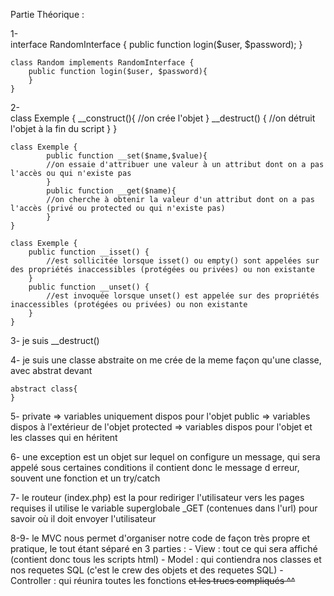 Partie Théorique : 

1-	
	interface RandomInterface {
  		public function login($user, $password);
  	}
 
	class Random implements RandomInterface {
		public function login($user, $password){
  		}
	}

2- 	
	class Exemple {
  		__construct(){
			//on crée l'objet
  		}
  		__destruct() {
			//on détruit l'objet à la fin du script
  		}
	}

	class Exemple {
    		public function __set($name,$value){
			//on essaie d'attribuer une valeur à un attribut dont on a pas l'accès ou qui n'existe pas
    		}
    		public function __get($name){
			//on cherche à obtenir la valeur d'un attribut dont on a pas l'accès (privé ou protected ou qui n'existe pas)
    		}
  	}

	class Exemple {
  		public function __isset() {
			//est sollicitée lorsque isset() ou empty() sont appelées sur des propriétés inaccessibles (protégées ou privées) ou non existante
  		}
  		public function __unset() {
			//est invoquée lorsque unset() est appelée sur des propriétés inaccessibles (protégées ou privées) ou non existante
  		}
	}

3- je suis __destruct()

4- je suis une classe abstraite
   on me crée de la meme façon qu'une classe, avec abstrat devant 
	
	abstract class{
	}

5- private => variables uniquement dispos pour l'objet
   public => variables dispos à l'extérieur de l'objet
   protected => variables dispos pour l'objet et les classes qui en héritent

6- une exception est un objet sur lequel on configure un message, qui sera appelé sous certaines conditions
   il contient donc le message d erreur, souvent une fonction et un try/catch

7- le routeur (index.php) est la pour rediriger l'utilisateur vers les pages requises
   il utilise le variable superglobale _GET (contenues dans l'url) pour savoir où il doit envoyer l'utilisateur

8-9- le MVC nous permet d'organiser notre code de façon très propre et pratique, le tout étant séparé en 3 parties : 
	- View : tout ce qui sera affiché (contient donc tous les scripts html)
	- Model : qui contiendra nos classes et nos requetes SQL (c'est le crew des objets et des requetes SQL)
	- Controller : qui réunira toutes les fonctions ~~et les trucs compliqués ^^~~

